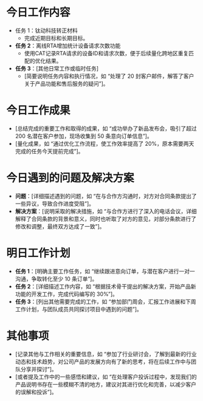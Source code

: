 # 今日工作内容
- 任务 1：钛动科技转正材料
    - 完成近期目标和长期目标。
- **任务 2**：离线RTA增加统计设备请求次数功能
    - 使用CAT记录RTA请求的设备ID和请求次数，便于后续量化跨地区重复匹配的优化结果。
- **任务 3**：[其他日常工作或临时任务]
    - [简要说明任务内容和执行情况，如 “处理了 20 封客户邮件，解答了客户关于产品功能和售后服务的疑问”]。

# 今日工作成果
- [总结完成的重要工作和取得的成果，如 “成功举办了新品发布会，吸引了超过 200 名潜在客户参加，现场收集到 50 条意向订单信息”]。
- [量化成果，如 “通过优化工作流程，使工作效率提高了 20%，原本需要两天完成的任务今天提前完成”]。

# 今日遇到的问题及解决方案
- **问题**：[详细描述遇到的问题，如 “在与合作方沟通时，对方对合同条款提出了一些异议，导致合作进度受阻”]。
- **解决方案**：[说明采取的解决措施，如 “与合作方进行了深入的电话会议，详细解释了合同条款的背景和意义，同时也听取了对方的意见，对部分条款进行了修改和调整，最终双方达成了一致”]。

# 明日工作计划
- **任务 1**：[明确主要工作任务，如 “继续跟进意向订单，与潜在客户进行一对一沟通，争取转化至少 10 条订单”]。
- **任务 2**：[详细描述工作内容，如 “根据技术骨干提出的解决方案，开始产品新功能的开发工作，完成代码编写的 30%”]。
- **任务 3**：[列出其他需要完成的工作，如 “参加部门周会，汇报工作进展和下周工作计划，与团队成员共同探讨项目中遇到的问题”]。

# 其他事项
- [记录其他与工作相关的重要信息，如 “参加了行业研讨会，了解到最新的行业动态和技术趋势，对公司产品的发展方向有了新的思考，将在后续工作中与团队分享并探讨”]。
- [或者提及工作中的一些感悟和建议，如 “在处理客户投诉过程中，发现我们的产品说明书存在一些模糊不清的地方，建议对其进行优化和完善，以减少客户的误解和投诉”]。